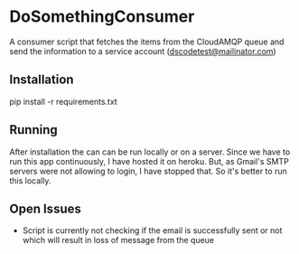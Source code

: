 # DoSomethingConsumer
A consumer script that fetches the items from the CloudAMQP queue and send the information to a service account (dscodetest@mailinator.com)

## Installation
pip install -r requirements.txt

## Running
After installation the can can be run locally or on a server. Since we have to run this app continuously, I have hosted it on heroku. But, as Gmail's SMTP servers were not allowing to login, I have stopped that. So it's better to run this locally.

## Open Issues
* Script is currently not checking if the email is successfully sent or not which will result in loss of message from the queue
